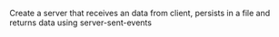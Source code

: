 Create a server that receives an data from client, persists in a file and returns data using server-sent-events 